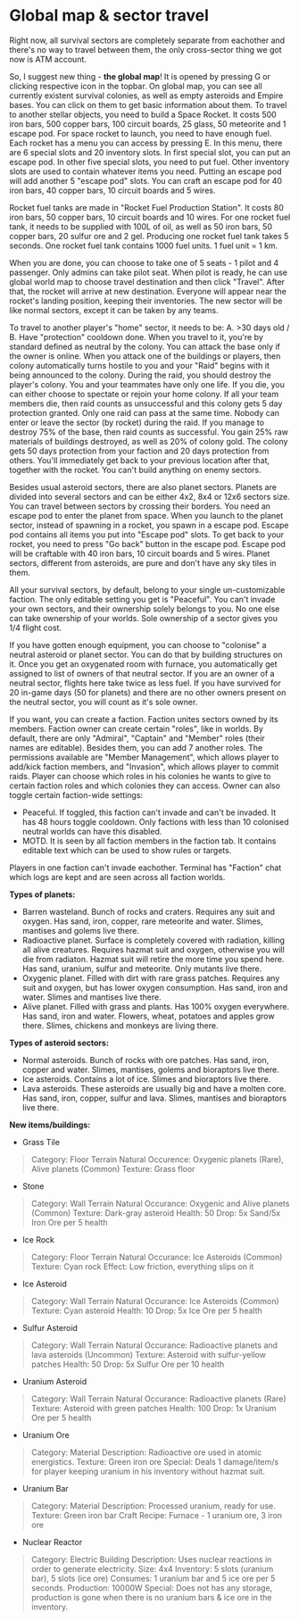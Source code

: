# Global map & sector travel 

Right now, all survival sectors are completely separate from eachother and there's no way to travel between them, the only cross-sector thing we got now is ATM account.

So, I suggest new thing - **the global map**!
It is opened by pressing G or clicking respective icon in the topbar.
On global map, you can see all currently existent survival colonies, as well as empty asteroids and Empire bases.
You can click on them to get basic information about them.
To travel to another stellar objects, you need to build a Space Rocket. It costs 500 iron bars, 500 copper bars, 100 circuit boards, 25 glass, 50 meteorite and 1 escape pod.
For space rocket to launch, you need to have enough fuel. 
Each rocket has a menu you can access by pressing E. In this menu, there are 6 special slots and 20 inventory slots. In first special slot, you can put an escape pod. In other five special slots, you need to put fuel. Other inventory slots are used to contain whatever items you need. Putting an escape pod will add another 5 "escape pod" slots.
You can craft an escape pod for 40 iron bars, 40 copper bars, 10 circuit boards and 5 wires.

Rocket fuel tanks are made in "Rocket Fuel Production Station". It costs 80 iron bars, 50 copper bars, 10 circuit boards and 10 wires. For one rocket fuel tank, it needs to be supplied with 100L of oil, as well as 50 iron bars, 50 copper bars, 20 sulfur ore and 2 gel. Producing one rocket fuel tank takes 5 seconds. One rocket fuel tank contains 1000 fuel units. 1 fuel unit = 1 km.

When you are done, you can choose to take one of 5 seats - 1 pilot and 4 passenger. Only admins can take pilot seat. When pilot is ready, he can use global world map to choose travel destination and then click "Travel". After that, the rocket will arrive at new destination. Everyone will appear near the rocket's landing position, keeping their inventories. The new sector will be like normal sectors, except it can be taken by any teams.

To travel to another player's "home" sector, it needs to be: A. >30 days old / B. Have "protection" cooldown done. When you travel to it, you're by standard defined as neutral by the colony. You can attack the base only if the owner is online. When you attack one of the buildings or players, then colony automatically turns hostile to you and your "Raid" begins with it being announced to the colony. During the raid, you should destroy the player's colony. You and your teammates have only one life. If you die, you can either choose to spectate or rejoin your home colony. If all your team members die, then raid counts as unsuccessful and this colony gets 5 day protection granted. Only one raid can pass at the same time. Nobody can enter or leave the sector (by rocket) during the raid. If you manage to destroy 75% of the base, then raid counts as successful. You gain 25% raw materials of buildings destroyed, as well as 20% of colony gold. The colony gets 50 days protection from your faction and 20 days protection from others. You'll immediately get back to your previous location after that, together with the rocket. You can't build anything on enemy sectors.

Besides usual asteroid sectors, there are also planet sectors. Planets are divided into several sectors and can be either 4x2, 8x4 or 12x6 sectors size. You can travel between sectors by crossing their borders. You need an escape pod to enter the planet from space. When you launch to the planet sector, instead of spawning in a rocket, you spawn in a  escape pod. Escape pod contains all items you put into "Escape pod" slots. To get back to your rocket, you need to press "Go back" button in the escape pod. Escape pod will be craftable with 40 iron bars, 10 circuit boards and 5 wires. Planet sectors, different from asteroids, are pure and don't have any sky tiles in them.

All your survival sectors, by default, belong to your single un-customizable faction. The only editable setting you get is "Peaceful". You can't invade your own sectors, and their ownership solely belongs to you. No one else can take ownership of your worlds. Sole ownership of a sector gives you 1/4 flight cost.

If you have gotten enough equipment, you can choose to "colonise" a neutral asteroid or planet sector. You can do that by building structures on it. Once you get an oxygenated room with furnace, you automatically get assigned to list of owners of that neutral sector. If you are an owner of a neutral sector, flights here take twice as less fuel. If you have survived for 20 in-game days (50 for planets) and there are no other owners present on the neutral sector, you will count as it's sole owner.

If you want, you can create a faction. Faction unites sectors owned by its members. Faction owner can create certain "roles", like in worlds. By default, there are only "Admiral", "Captain" and "Member" roles (their names are editable). Besides them, you can add 7 another roles. The permissions available are "Member Management", which allows player to add/kick faction members, and "Invasion", which allows player to commit raids. Player can choose which roles in his colonies he wants to give to certain faction roles and which colonies they can access. Owner can also toggle certain faction-wide settings:
- Peaceful. If toggled, this faction can't invade and can't be invaded. It has 48 hours toggle cooldown. Only factions with less than 10 colonised neutral worlds can have this disabled.
- MOTD. It is seen by all faction members in the faction tab. It contains editable text which can be used to show rules or targets.

Players in one faction can't invade eachother. Terminal has "Faction" chat which logs are kept and are seen across all faction worlds.

**Types of planets:**
- Barren wasteland. Bunch of rocks and craters. Requires any suit and oxygen. Has sand, iron, copper, rare meteorite and water. Slimes, mantises and golems live there.
- Radioactive planet. Surface is completely covered with radiation, killing all alive creatures. Requires hazmat suit and oxygen, otherwise you will die from radiaton. Hazmat suit will retire the more time you spend here. Has sand, uranium, sulfur and meteorite. Only mutants live there.
- Oxygenic planet. Filled with dirt with rare grass patches. Requires any suit and oxygen, but has lower oxygen consumption. Has sand, iron and water. Slimes and mantises live there.
- Alive planet. Filled with grass and plants. Has 100% oxygen everywhere. Has sand, iron and water. Flowers, wheat, potatoes and apples grow there. Slimes, chickens and monkeys are living there.

**Types of asteroid sectors:**
- Normal asteroids. Bunch of rocks with ore patches. Has sand, iron, copper and water. Slimes, mantises, golems and bioraptors live there.
- Ice asteroids. Contains a lot of ice. Slimes and bioraptors live there.
- Lava asteroids. These asteroids are usually big and have a molten core. Has sand, iron, copper, sulfur and lava. Slimes, mantises and bioraptors live there.

**New items/buildings:**
- Grass Tile
> Category: Floor Terrain
> Natural Occurence: Oxygenic planets (Rare), Alive planets (Common)
> Texture: Grass floor
- Stone
> Category: Wall Terrain
> Natural Occurance: Oxygenic and Alive planets (Common)
> Texture: Dark-gray asteroid
> Health: 50
> Drop: 5x Sand/5x Iron Ore per 5 health
- Ice Rock
> Category: Floor Terrain
> Natural Occurance: Ice Asteroids (Common)
> Texture: Cyan rock
> Effect: Low friction, everything slips on it
- Ice Asteroid
> Category: Wall Terrain
> Natural Occurance: Ice Asteroids (Common)
> Texture: Cyan asteroid
> Health: 10
> Drop: 5x Ice Ore per 5 health
- Sulfur Asteroid
> Category: Wall Terrain
> Natural Occurance: Radioactive planets and lava asteroids (Uncommon)
> Texture: Asteroid with sulfur-yellow patches
> Health: 50
> Drop: 5x Sulfur Ore per 10 health
- Uranium Asteroid
> Category: Wall Terrain
> Natural Occurance: Radioactive planets (Rare)
> Texture: Asteroid with green patches
> Health: 100
> Drop: 1x Uranium Ore per 5 health
- Uranium Ore
> Category: Material
> Description: Radioactive ore used in atomic energistics.
> Texture: Green iron ore
> Special: Deals 1 damage/item/s for player keeping uranium in his inventory without hazmat suit.
- Uranium Bar
> Category: Material
> Description: Processed uranium, ready for use.
> Texture: Green iron bar
> Craft Recipe: Furnace - 1 uranium ore, 3 iron ore
- Nuclear Reactor
> Category: Electric Building
> Description: Uses nuclear reactions in order to generate electricity.
> Size: 4x4
> Inventory: 5 slots (uranium bar), 5 slots (ice ore)
> Consumes: 1 uranium bar and 5 ice ore per 5 seconds.
> Production: 10000W
> Special: Does not has any storage, production is gone when there is no uranium bars & ice ore in the inventory.
